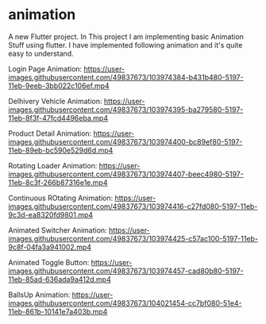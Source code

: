 # animation

A new Flutter project.
In This project I am implementing basic Animation Stuff using flutter.
I have implemented following animation and it's quite easy to understand.



Login Page Animation:
https://user-images.githubusercontent.com/49837673/103974384-b431b480-5197-11eb-9eeb-3bb022c106ef.mp4

Delhivery Vehicle Animation:
https://user-images.githubusercontent.com/49837673/103974395-ba279580-5197-11eb-8f3f-47fcd4496eba.mp4

Product Detail Animation:
https://user-images.githubusercontent.com/49837673/103974400-bc89ef80-5197-11eb-89eb-bc590e529d6d.mp4

Rotating Loader Animation:
https://user-images.githubusercontent.com/49837673/103974407-beec4980-5197-11eb-8c3f-266b87316e1e.mp4

Continuous ROtating Animation:
https://user-images.githubusercontent.com/49837673/103974416-c27fd080-5197-11eb-9c3d-ea8320fd9801.mp4

Animated Switcher Animation:
https://user-images.githubusercontent.com/49837673/103974425-c57ac100-5197-11eb-9c8f-04fa3a941002.mp4

Animated Toggle Button:
https://user-images.githubusercontent.com/49837673/103974457-cad80b80-5197-11eb-85ad-636ada9a412d.mp4

BallsUp Animation: 
https://user-images.githubusercontent.com/49837673/104021454-cc7bf080-51e4-11eb-861b-10141e7a403b.mp4


